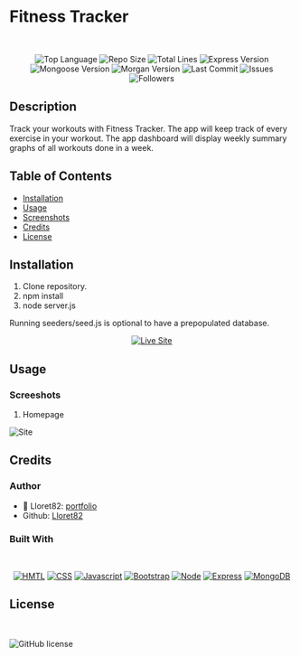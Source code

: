 # Fitness Tracker

</br>
<p align="center">
    <img src="https://img.shields.io/github/languages/top/lloret82/Fitness-Tracker?style=for-the-badge" alt="Top Language" />
    <img src="https://img.shields.io/github/repo-size/lloret82/fitness-tracker?style=for-the-badge" alt="Repo Size" />   
    <img src="https://img.shields.io/tokei/lines/github/lloret82/fitness-tracker?style=for-the-badge" alt="Total Lines" />
    <img src="https://img.shields.io/github/package-json/dependency-version/lloret82/fitness-tracker/express?style=for-the-badge" alt="Express Version" />
    <img src="https://img.shields.io/github/package-json/dependency-version/lloret82/fitness-tracker/mongoose?style=for-the-badge" alt="Mongoose Version" />
    <img src="https://img.shields.io/github/package-json/dependency-version/lloret82/fitness-tracker/morgan?style=for-the-badge" alt="Morgan Version" />
    <img src="https://img.shields.io/github/last-commit/lloret82/fitness-tracker?style=for-the-badge" alt="Last Commit" />  
    <img src="https://img.shields.io/github/issues/lloret82/fitness-tracker?style=for-the-badge" alt="Issues" />  
    <img src="https://img.shields.io/github/followers/lloret82?style=social" alt="Followers" />  
</p>


## Description

Track your workouts with Fitness Tracker. The app will keep track of every exercise in your workout. The app dashboard will display weekly summary graphs of all workouts done in a week.

## Table of Contents

* [Installation](#installation)
* [Usage](#usage)
* [Screenshots](#screenshots)   
* [Credits](#credits)
* [License](#license)

## Installation

1. Clone repository. 
2. npm install
3. node server.js

Running seeders/seed.js is optional to have a prepopulated database.

<p align="center">
    <a href="https://lloret82-fitness-tracker.herokuapp.com/"><img src="https://img.shields.io/badge/-👉 See Live Site-success?style=for-the-badge"  alt="Live Site" /></a>
</p>


## Usage

### Screeshots

1. Homepage 

![Site](./screen.png)



## Credits

### Author

- 💼 Lloret82: [portfolio](https://lloret82.github.io/Professional_Portfolio/)
- Github: [Lloret82](https://www.github.com/lloret82)

### Built With

</br>
<p align="center">
    <a href="https://developer.mozilla.org/en-US/docs/Web/HTML"><img src="https://img.shields.io/badge/-HTML-orange?style=for-the-badge"  alt="HMTL" /></a>
    <a href="https://developer.mozilla.org/en-US/docs/Web/CSS"><img src="https://img.shields.io/badge/-CSS-blue?style=for-the-badge" alt="CSS" /></a>
    <a href="https://www.javascript.com/"><img src="https://img.shields.io/badge/-Javascript-yellow?style=for-the-badge" alt="Javascript" /></a>
    <a href="https://getbootstrap.com/"><img src="https://img.shields.io/badge/-Bootstrap-blueviolet?style=for-the-badge" alt="Bootstrap" /></a>
    <a href="https://nodejs.org/en/"><img src="https://img.shields.io/badge/-Node-orange?style=for-the-badge" alt="Node" /></a>
    <a href="https://www.npmjs.com/package/express"><img src="https://img.shields.io/badge/-Express-blue?style=for-the-badge" alt="Express" /></a>
    <a href="https://www.mongodb.com/"><img src="https://img.shields.io/badge/-MongoDB-blue?style=for-the-badge" alt="MongoDB" /></a>
</p>

## License


</br>

![GitHub license](https://img.shields.io/github/license/Naereen/StrapDown.js.svg)
